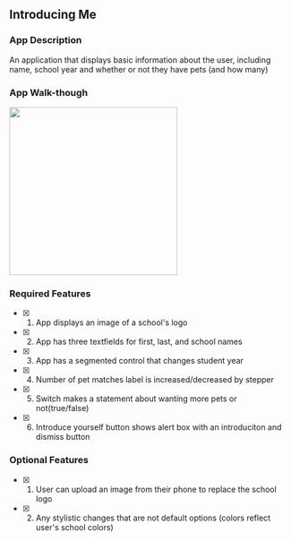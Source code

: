 ## Introducing Me

### App Description

An application that displays basic information about the user, including name, school year and whether or not they have pets (and how many)

### App Walk-though
<img src="https://i.imgur.com/FFC669l.gif" width=300>


### Required Features

- [x] 1. App displays an image of a school's logo
- [x] 2. App has three textfields for first, last, and school names
- [x] 3. App has a segmented control that changes student year
- [x] 4. Number of pet matches label is increased/decreased by stepper
- [x] 5. Switch makes a statement about wanting more pets or not(true/false) 
- [x] 6. Introduce yourself button shows alert box with an introduciton and dismiss button

### Optional Features

- [x] 1. User can upload an image from their phone to replace the school logo
- [x] 2. Any stylistic changes that are not default options (colors reflect user's school colors)
